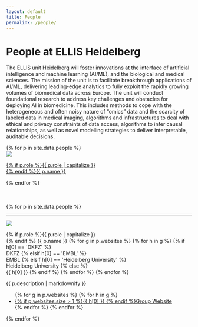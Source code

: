```yaml
---
layout: default
title: People
permalink: /people/
---
```


**People** at ELLIS Heidelberg 
==============================

The ELLIS unit Heidelberg will foster innovations at the interface of artificial intelligence and machine learning (AI/ML), and the biological and medical sciences. The mission of the unit is to facilitate breakthrough applications of AI/ML, delivering leading-edge analytics to fully exploit the rapidly growing volumes of biomedical data across Europe. The unit will conduct foundational research to address key challenges and obstacles for deploying AI in biomedicine. This includes methods to cope with the heterogeneous and often noisy nature of “omics” data and the scarcity of labeled data in medical imaging, algorithms and infrastructures to deal with ethical and privacy constraints of data access, algorithms to infer causal relationships, as well as novel modelling strategies to deliver interpretable, auditable decisions. 

<div class="container-fluid">
    <div class="row">
        {% for p in site.data.people %}
        <div class="col-xl-3 col-lg-4 col-md-6 col-sm-12 py-vw1">
            <a href="#{{ p.name | slugify }}">
                <div class="people-photowrap">
                    <div class="people-photo"><img src="/assets/img/{{ p.photo }}"></div>
                    <div class="people-name"><p>{% if p.role %}<span class="people-tag">{{ p.role | capitalize }}</span><br>{% endif %}{{ p.name }}</p></div>
                </div>
            </a>
        </div>
        {% endfor %}
    </div>
</div>
<br>
<br>

{% for p in site.data.people %}
<div class="people-tile">
    <a id="{{ p.name | slugify }}">
        <!-- <hr {% if forloop.first == true %}class="hr-primary" {% endif %}/> -->
        <hr />
    </a>
    <div class="row py-vw1">
        <div class="col-md-3 pl-4">
            <div class="people-photowrap">
                <div class="people-photo"><img src="/assets/img/{{ p.photo }}"></div>
                <div class="people-name">
                    <p>
                    {% if p.role %}<span class="people-tag">{{ p.role | capitalize }}</span><br>{% endif %}
                    {{ p.name }}
                    {% for g in p.websites %}
                        {% for h in g %}
                            {% if h[0] == 'DKFZ' %}
                                <br><span class="people-below dkfz">DKFZ</span>
                            {% elsif h[0] == 'EMBL' %}
                                <br><span class="people-below embl">EMBL</span>
                            {% elsif h[0] == 'Heidelberg University' %}
                                <br><span class="people-below unihd">Heidelberg University</span>
                            {% else %}
                                <br><span class="people-below">{{ h[0] }}</span>
                            {% endif %}
                        {% endfor %}
                    {% endfor %}
                </p></div>
            </div>
        </div>
        <div class="col-md-7">
            <div class="people-description my-4 my-sm-0">
                {{ p.description | markdownify }}
            </div>
        </div>
        <div class="col-md-2 decorate-link">
            <ul>
            {% for g in p.websites %}
                {% for h in g %}
                    <li><a href="{{ h[1] }}" target="_blank">{% if p.websites.size > 1 %}{{ h[0] }} {% endif %}Group Website</a></li>
                {% endfor %}
            {% endfor %}
            </ul>
        </div>
    </div>
</div>
{% endfor %}
